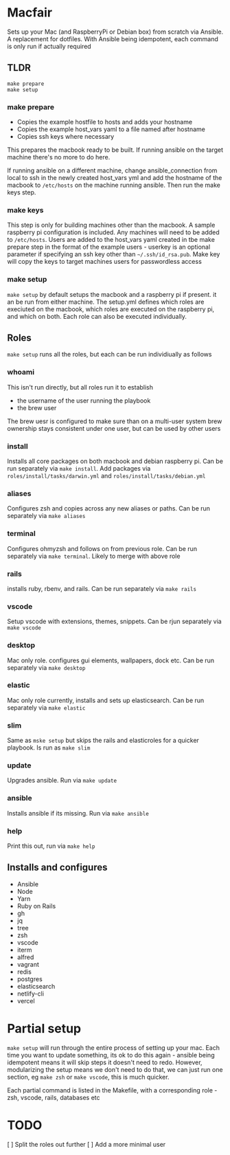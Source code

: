 # Macfair

Sets up your Mac (and RaspberryPi or Debian box) from scratch via Ansible. A replacement for dotfiles. With Ansible being idempotent, each command is only run if actually required

## TLDR

```
make prepare
make setup
```

### make prepare

 - Copies the example hostfile to hosts and adds your hostname
 - Copies the example host_vars yaml to a file named after hostname
 - Copies ssh keys where necessary

This prepares the macbook ready to be built. If running ansible on the target machine there's no more to do here. 

If running ansible on a different machine, change ansible_connection from local to ssh in the newly created host_vars yml and add the hostname of the macbook to `/etc/hosts` on the machine running ansible. Then run the make keys step.

### make keys
This step is only for building machines other than the macbook. A sample raspberry pi configuration is included. Any machines will need to be added to `/etc/hosts`. Users are added to the host_vars yaml created in tbe make prepare step in the format of the example users - userkey is an optional parameter if specifying an ssh key other than `~/.ssh/id_rsa.pub`. Make key will copy the keys to target machines users for passwordless access


### make setup

`make setup` by default setups the macbook and a raspberry pi if present. it an be run from either machine. The setup.yml defines which roles are execiuted on the macbook, which roles are executed on the raspberry pi, and which on both. Each role can also be executed individually.

## Roles

`make setup` runs all the roles, but each can be run individiually as follows

### whoami

This isn't run directly, but all roles run it to establish

 - the username of the user running the playbook
 - the brew user

The brew uesr is configured to make sure than on a multi-user system brew ownership stays consistent under one user, but can be used by other users

### install

Installs all core packages on both macbook and debian raspberry pi. Can be run separately via `make install`. Add packages via `roles/install/tasks/darwin.yml` and `roles/install/tasks/debian.yml`

### aliases

Configures zsh and copies across any new aliases or paths. Can be run separately via `make aliases`

### terminal

Configures ohmyzsh and follows on from previous role. Can be run separately via `make terminal`. Likely to merge with above role

### rails

installs ruby, rbenv, and rails. Can be run separately via `make rails`

### vscode

Setup vscode with extensions, themes, snippets. Can be rjun separately via `make vscode`


### desktop

Mac only role. configures gui elements, wallpapers, dock etc. Can be run separately via `make desktop`

### elastic

Mac only role currently, installs and sets up elasticsearch. Can be run separately via `make elastic`

### slim

Same as `mske setup` but skips the rails and elasticroles for a quicker playbook. Is run as `make slim`

### update

Upgrades ansible. Run via `make update`

### ansible

Installs ansible if its missing. Run via `make ansible`

### help

Print this out, run via `make help`







## Installs and configures

- Ansible
- Node
- Yarn
- Ruby on Rails
- gh
- jq
- tree
- zsh
- vscode
- iterm
- alfred
- vagrant
- redis
- postgres
- elasticsearch
- netlify-cli
- vercel

# Partial setup

`make setup` will run through the entire process of setting up your mac. Each time you want to update something, its ok to do this again - ansible being idempotent means it will skip steps it doesn't need to redo. However, modularizing the setup means we don't need to do that, we can just run one section, eg `make zsh` or `make vscode`, this is much quicker. 

Each partial command is listed in the Makefile, with a corresponding role - zsh, vscode, rails, databases etc

# TODO

[ ] Split the roles out further
[ ] Add a more minimal user
